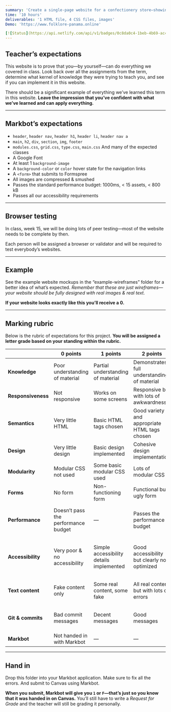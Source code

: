 ```yaml
---
summary: 'Create a single-page website for a confectionery store—showing what you learned this term.'
time: '10 hours'
deliverables: '1 HTML file, 4 CSS files, images'
Demo: 'https://www.folklore-panama.online'

[![Status](https://api.netlify.com/api/v1/badges/0c8da0c4-1beb-4b69-ac44-1c41d455a499/deploy-status)](https://app.netlify.com/sites/afpaola/deploys)
---
```


## Teacher’s expectations

This website is to prove that you—by yourself—can do everything we covered in class. Look back over all the assignments from the term, determine what kernel of knowledge they were trying to teach you, and see if you can implement it in this website.

There should be a significant example of everything we’ve learned this term in this website. **Leave the impression that you’ve confident with what we’ve learned and can apply everything.**

---

## Markbot’s expectations

- `header`, `header nav`, `header h1`, `header li`, `header nav a`
- `main`, `h2`, `div`, `section`, `img`, `footer`
- `modules.css`, `grid.css`, `type.css`, `main.css`
  And many of the expected classes
- A Google Font
- At least 1 `background-image`
- A `background-color` or `color` hover state for the navigation links
- A `<form>` that submits to Formspree
- All images are compressed & smushed
- Passes the standard performance budget: 1000ms, < 15 assets, < 800 kB
- Passes all our accessibility requirements

---

## Browser testing

In class, week 15, we will be doing lots of peer testing—most of the website needs to be complete by then.

Each person will be assigned a browser or validator and will be required to test everybody’s websites.

---

## Example

See the example website mockups in the “example-wireframes” folder for a better idea of what’s expected. *Remember that these are just wireframes—your website should be fully designed with real images & real text.*

**If your website looks exactly like this you’ll receive a 0.**

---

## Marking rubric

Below is the rubric of expectations for this project. **You will be assigned a letter grade based on your standing within the rubric.**

| | 0 points | 1 points | 2 points | 3 points |
| --- | --- | --- | --- | --- |
| **Knowledge** | Poor understanding of material | Partial understanding of material | Demonstrates full understanding of material | Demonstrates excellent understanding of material |
| **Responsiveness** | Not responsive | Works on some screens | Responsive but with lots of awkwardness | Looks great on all screen sizes |
| **Semantics** | Very little HTML | Basic HTML tags chosen | Good variety and appropriate HTML tags chosen | Excellent demonstration of HTML tags and correct use |
| **Design** | Very little design | Basic design implemented | Cohesive design implementation | Excellent design implementation |
| **Modularity** | Modular CSS not used | Some basic modular CSS used | Lots of modular CSS | Modular CSS used to its full potential |
| **Forms** | No form | Non-functioning form | Functional but ugly form | Good looking and functional form |
| **Performance** | Doesn’t pass the performance budget | — | Passes the performance budget | Exceeds the expectations of the performance budget |
| **Accessibility** | Very poor & no accessibility | Simple accessibility details implemented | Good accessibility but clearly not optimized | Excellent accessibility with clear VoiceOver testing & improvements |
| **Text content** | Fake content only | Some real content, some fake | All real content but with lots of errors | Real content, well written, no grammar or spelling errors |
| **Git & commits** | Bad commit messages | Decent messages | Good messages | Excellent and descriptive commit messages |
| **Markbot** | Not handed in with Markbot | — | — | Handed in with Markbot |

---

## Hand in

Drop this folder into your Markbot application. Make sure to fix all the errors. And submit to Canvas using Markbot.

**When you submit, Markbot will give you `1` or `F`—that’s just so you know that it was handed in on Canvas.** You’ll still have to write a *Request for Grade* and the teacher will still be grading it personally.

